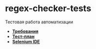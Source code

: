 # regex-checker-tests
Тестовая работа автоматизации 
- [**Требования**](Требования/index.md)
- [**Тест-план**](Тест-план/index.md)
- [**Selenium IDE**](SeleniumIDE/)